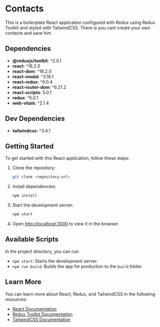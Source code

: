 # Contacts
This is a boilerplate React application configured with Redux using Redux Toolkit and styled with TailwindCSS.
There is you cant create your own contacts and save him

## Dependencies

- **@reduxjs/toolkit**: ^2.0.1
- **react**: ^18.2.0
- **react-dom**: ^18.2.0
- **react-modal**: ^3.16.1
- **react-redux**: ^9.0.4
- **react-router-dom**: ^6.21.2
- **react-scripts**: 5.0.1
- **redux**: ^5.0.1
- **web-vitals**: ^2.1.4

## Dev Dependencies

- **tailwindcss**: ^3.4.1

## Getting Started

To get started with this React application, follow these steps:

1. Clone the repository:

   ```bash
   git clone <repository-url>
   ```

2. Install dependencies:

   ```bash
   npm install
   ```

3. Start the development server:

   ```bash
   npm start
   ```

4. Open [http://localhost:3000](http://localhost:3000) to view it in the browser.

## Available Scripts

In the project directory, you can run:

- `npm start`: Starts the development server.
- `npm run build`: Builds the app for production to the `build` folder.

## Learn More

You can learn more about React, Redux, and TailwindCSS in the following resources:

- [React Documentation](https://reactjs.org/docs/getting-started.html)
- [Redux Toolkit Documentation](https://redux-toolkit.js.org/)
- [TailwindCSS Documentation](https://tailwindcss.com/docs)
